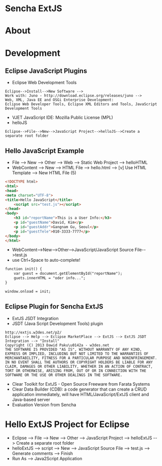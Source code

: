 # Sencha ExtJS

# About

# Development
## Eclipse JavaScript Plugins
* Eclipse Web Development Tools
```
Eclipse-->Install-->New Software -->
Work with: Juno - http://download.eclipse.org/releases/juno -->
Web, XML, Java EE and OSGi Enterprise Development:
Eclipse Web Developer Tools, Eclipse XML Editors and Tools, JavaScript Development Tools
```
* VJET JavaScript IDE: Mozilla Public License (MPL)
* helloJS
```
Eclipse-->File-->New-->JavaScript Project-->helloJS-->Create a separate root folder
```

## Hello JavaScript Example
* File --> New --> Other --> Web --> Static Web Project --> helloHTML
* WebContent --> New --> HTML File --> hello.html --> [v] Use HTML Template
--> New HTML File (5)
```html
<!DOCTYPE html>
<html>
<head>
<meta charset="UTF-8">
<title>Hello JavaScript</title>
	<script src="test.js"></script>
</head>
<body>
	<h3 id="reportName">This is a User Info:</h3>
	<p id="guestName">David, Kim</p>
	<p id="guestAddr">Gangnam Gu, Seoul</p>
	<p id="guestTele">010-3333-7777</p>
</body>
</html>
```
* WebContent-->New-->Other-->JavaScript/JavaScript Source File-->test.js
 * use Ctrl+Space to auto-complete!
```html
function init() {
	var guest = document.getElementById("reportName");
	guets.innerHTML = "oder info...";
}

window.onload = init;
```

## Eclipse Plugin for Sencha ExtJS
* ExtJS JSDT Integration
 * JSDT (Java Script Development Tools) plugin
```
http://extjs.w3des.net/p2/
Eclipse --> Help --> Eclipse MarketPlace --> ExtJS --> ExtJS JSDT Integration --> "Install"
Copyright (C) 2013 Dawid Paku\u0142a - w3des.net
THE SOFTWARE IS PROVIDED "AS IS", WITHOUT WARRANTY OF ANY KIND, EXPRESS OR IMPLIED, INCLUDING BUT NOT LIMITED TO THE WARRANTIES OF MERCHANTABILITY, FITNESS FOR A PARTICULAR PURPOSE AND NONINFRINGEMENT. IN NO EVENT SHALL THE AUTHORS OR COPYRIGHT HOLDERS BE LIABLE FOR ANY CLAIM, DAMAGES OR OTHER LIABILITY, WHETHER IN AN ACTION OF CONTRACT, TORT OR OTHERWISE, ARISING FROM, OUT OF OR IN CONNECTION WITH THE SOFTWARE OR THE USE OR OTHER DEALINGS IN THE SOFTWARE.
```
* Clear Toolkit for ExtJS - Open Source Freeware from Farata Systems
 * Clear Data Builder (CDB): a code generator that can create a CRUD application immediately, will have HTML/JavaScript/ExtJS client and Java-based server
* Evaluation Version from Sencha

# Hello ExtJS Project for Eclipse
* Eclipse --> File --> New --> Other --> JavaScript Project --> helloExtJS --> Create a separate root folder
* helloExtJS --> script --> New --> JavaScript Source File --> test.js --> Generate comments --> Finish
* Run As --> Java2Script Application
